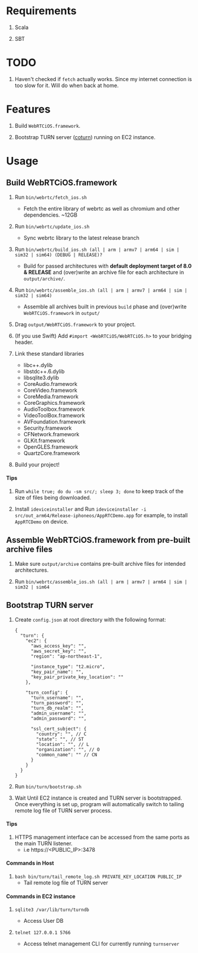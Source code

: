 # Requirements
1. Scala

2. SBT

# TODO
1. Haven't checked if `fetch` actually works. Since my internet connection is too slow for it. Will do when back at home.

# Features
1. Build `WebRTCiOS.framework`.

2. Bootstrap TURN server ([coturn](https://github.com/coturn/coturn)) running on EC2 instance.

# Usage
## Build WebRTCiOS.framework
1. Run `bin/webrtc/fetch_ios.sh`
    - Fetch the entire library of webrtc as well as chromium and other dependencies. ~12GB
    
2. Run `bin/webrtc/update_ios.sh`
    - Sync webrtc library to the latest release branch

3. Run `bin/webrtc/build_ios.sh (all | arm | armv7 | arm64 | sim | sim32 | sim64) (DEBUG | RELEASE)?`
    - Build for passed architectures with **default deployment target of 8.0 & RELEASE** and (over)write an archive file for each architecture in `output/archive/`.
    
4. Run `bin/webrtc/assemble_ios.sh (all | arm | armv7 | arm64 | sim | sim32 | sim64)`
    - Assemble all archives built in previous `build` phase and (over)write `WebRTCiOS.framework` in `output/`
    
5. Drag `output/WebRTCiOS.framework` to your project.

6. (If you use Swift) Add `#import <WebRTCiOS/WebRTCiOS.h>` to your bridging header.
    
7. Link these standard libraries
    - libc++.dylib
    - libstdc++.6.dylib
    - libsqlite3.dylib
    - CoreAudio.framework
    - CoreVideo.framework
    - CoreMedia.framework
    - CoreGraphics.framework
    - AudioToolbox.framework
    - VideoToolBox.framework
    - AVFoundation.framework
    - Security.framework
    - CFNetwork.framework
    - GLKit.framework
    - OpenGLES.framework
    - QuartzCore.framework
    
8. Build your project!

#### Tips
1. Run `while true; do du -sm src/; sleep 3; done` to keep track of the size of files being downloaded.

2. Install `ideviceinstaller` and Run `ideviceinstaller -i src/out_arm64/Release-iphoneos/AppRTCDemo.app` for example, to install `AppRTCDemo` on device.

## Assemble WebRTCiOS.framework from pre-built archive files
1. Make sure `output/archive` contains pre-built archive files for intended architectures.

2. Run `bin/webrtc/assemble_ios.sh (all | arm | armv7 | arm64 | sim | sim32 | sim64`

## Bootstrap TURN server
1. Create `config.json` at root directory with the following format:
    ```
    {
      "turn": {
        "ec2": {
          "aws_access_key": "",
          "aws_secret_key": "",
          "region": "ap-northeast-1",
    
          "instance_type": "t2.micro",
          "key_pair_name": "",
          "key_pair_private_key_location": ""
        },
    
        "turn_config": {
          "turn_username": "",
          "turn_password": "",
          "turn_db_realm": "",
          "admin_username": "",
          "admin_password": "",
    
          "ssl_cert_subject": {
            "country": "", // C
            "state": "", // ST
            "location": "", // L
            "organization": "", // O
            "common_name": "" // CN
          }
        }
      }
    }
    ```
    
2. Run `bin/turn/bootstrap.sh`

3. Wait Until EC2 instance is created and TURN server is bootstrapped. Once everything is set up, program will automatically switch to tailing remote log file of TURN server process.

#### Tips
1. HTTPS management interface can be accessed from the same ports as the main TURN listener.
    - i.e https://<PUBLIC_IP>:3478
    
#### Commands in Host
1. `bash bin/turn/tail_remote_log.sh PRIVATE_KEY_LOCATION PUBLIC_IP`
    - Tail remote log file of TURN server

#### Commands in EC2 instance
1. `sqlite3 /var/lib/turn/turndb`
    - Access User DB
    
2. `telnet 127.0.0.1 5766`
    - Access telnet management CLI for currently running `turnserver`